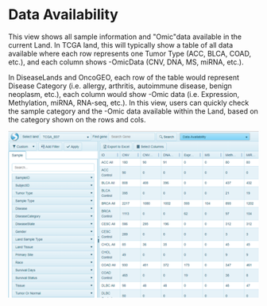# Data Availability

This view shows all sample information and "Omic"data available in the current Land. In TCGA land, this will typically show a table of all data available where each row represents one Tumor Type (ACC, BLCA, COAD, etc.), and each column shows -OmicData (CNV, DNA, MS, miRNA, etc.).

In DiseaseLands and OncoGEO, each row of the table would represent Disease Category (i.e. allergy, arthritis, autoimmune disease, benign neoplasm, etc.), each column would show -Omic data (i.e. Expression, Methylation, miRNA, RNA-seq, etc.). In this view, users can quickly check the sample category and the -Omic data available within the Land, based on the category shown on the rows and cols.

![Data_Availability_png](../../images/DataAvailability.png)
